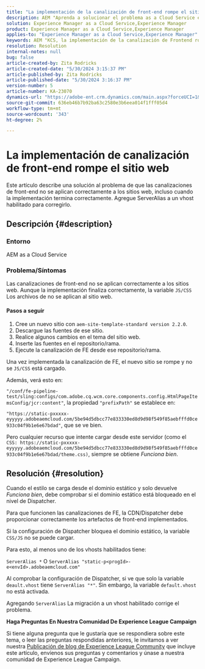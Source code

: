 ```yaml
---
title: "La implementación de la canalización de front-end rompe el sitio web"
description: AEM "Aprenda a solucionar el problema as a Cloud Service en el que la implementación de la canalización de front-end rompe el sitio web. Agregue ServerAlias a un vhost habilitado."
solution: Experience Manager as a Cloud Service,Experience Manager
product: Experience Manager as a Cloud Service,Experience Manager
applies-to: "Experience Manager as a Cloud Service,Experience Manager"
keywords: AEM "KCS, la implementación de la canalización de Frontend rompe el sitio web, el as a Cloud Service, los archivos js/css no se aplican"
resolution: Resolution
internal-notes: null
bug: false
article-created-by: Zita Rodricks
article-created-date: "5/30/2024 3:15:37 PM"
article-published-by: Zita Rodricks
article-published-date: "5/30/2024 3:16:37 PM"
version-number: 5
article-number: KA-23070
dynamics-url: "https://adobe-ent.crm.dynamics.com/main.aspx?forceUCI=1&pagetype=entityrecord&etn=knowledgearticle&id=4a765876-971e-ef11-840a-000d3a372703"
source-git-commit: 636eb46b7b92ba63c2580e3b6eea014f1fff05d4
workflow-type: tm+mt
source-wordcount: '343'
ht-degree: 2%

---
```


# La implementación de canalización de front-end rompe el sitio web


Este artículo describe una solución al problema de que las canalizaciones de front-end no se aplican correctamente a los sitios web, incluso cuando la implementación termina correctamente. Agregue ServerAlias a un vhost habilitado para corregirlo.



## Descripción {#description}


### Entorno

AEM as a Cloud Service

### Problema/Síntomas

Las canalizaciones de front-end no se aplican correctamente a los sitios web. Aunque la implementación finaliza correctamente, la variable `JS/CSS` Los archivos de no se aplican al sitio web.

#### Pasos a seguir

1. Cree un nuevo sitio con `aem-site-template-standard version 2.2.0`.
2. Descargue las fuentes de ese sitio.
3. Realice algunos cambios en el tema del sitio web.
4. Inserte las fuentes en el repositorio/rama.
5. Ejecute la canalización de FE desde ese repositorio/rama.


Una vez implementada la canalización de FE, el nuevo sitio se rompe y no se `JS/CSS` está cargado.

Además, verá esto en:

`"/conf/fe-pipeline-test/sling:configs/com.adobe.cq.wcm.core.components.config.HtmlPageItemsConfig/jcr:content"`, la propiedad `"prefixPath"` se establece en:

`"https://static-pxxxxx-eyyyyy.adobeaemcloud.com/5be94d5dbcc77e833330ed8d9d98f549f85aebfffd0ce933c04f9b1e6e67bdad"`, que se ve bien.

Pero cualquier recurso que intente cargar desde este servidor (como el `CSS: https://static-pxxxxx-eyyyyy.adobeaemcloud.com/5be94d5dbcc77e833330ed8d9d98f549f85aebfffd0ce933c04f9b1e6e67bdad/theme.css)`, siempre se obtiene *Funciona bien*.


## Resolución {#resolution}


Cuando el estilo se carga desde el dominio estático y solo devuelve *Funciona bien*, debe comprobar si el dominio estático está bloqueado en el nivel de Dispatcher.

Para que funcionen las canalizaciones de FE, la CDN/Dispatcher debe proporcionar correctamente los artefactos de front-end implementados.

Si la configuración de Dispatcher bloquea el dominio estático, la variable `CSS/JS` no se puede cargar.

Para esto, al menos uno de los vhosts habilitados tiene:

`ServerAlias *`
O
`ServerAlias "static-p<progId>-e<envId>.adobeaemcloud.com"`

Al comprobar la configuración de Dispatcher, si ve que solo la variable `deault.vhost` tiene `ServerAlias "*"`. Sin embargo, la variable `default.vhost` no está activada.

Agregando `ServerAlias` La migración a un vhost habilitado corrige el problema.



<b>Haga Preguntas En Nuestra Comunidad De Experience League Campaign</b>

Si tiene alguna pregunta que le gustaría que se respondiera sobre este tema, o leer las preguntas respondidas anteriores, le invitamos a ver nuestra [Publicación de blog de Experience League Community](https://experienceleaguecommunities.adobe.com/t5/adobe-experience-manager-blogs/introducing-top-kcs-articles-curated-for-your-aem/ba-p/672734#M1180) que incluye este artículo, envíenos sus preguntas y comentarios y únase a nuestra comunidad de Experience League Campaign.

